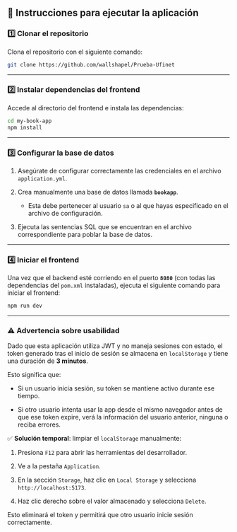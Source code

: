
## 📘 Instrucciones para ejecutar la aplicación

### 1️⃣ Clonar el repositorio

Clona el repositorio con el siguiente comando:

```bash
git clone https://github.com/wallshapel/Prueba-Ufinet

```

----------

### 2️⃣ Instalar dependencias del frontend

Accede al directorio del frontend e instala las dependencias:

```bash
cd my-book-app
npm install

```

----------

### 3️⃣ Configurar la base de datos

1.  Asegúrate de configurar correctamente las credenciales en el archivo `application.yml`.
    
2.  Crea manualmente una base de datos llamada **`bookapp`**.
    
    -   Esta debe pertenecer al usuario `sa` o al que hayas especificado en el archivo de configuración.
        
3.  Ejecuta las sentencias SQL que se encuentran en el archivo correspondiente para poblar la base de datos.
    

----------

### 4️⃣ Iniciar el frontend

Una vez que el backend esté corriendo en el puerto **`8080`** (con todas las dependencias del `pom.xml` instaladas), ejecuta el siguiente comando para iniciar el frontend:

```bash
npm run dev

```

----------

### ⚠️ Advertencia sobre usabilidad

Dado que esta aplicación utiliza JWT y no maneja sesiones con estado, el token generado tras el inicio de sesión se almacena en `localStorage` y tiene una duración de **3 minutos**.

Esto significa que:

-   Si un usuario inicia sesión, su token se mantiene activo durante ese tiempo.
    
-   Si otro usuario intenta usar la app desde el mismo navegador antes de que ese token expire, verá la información del usuario anterior, ninguna o reciba errores.
    

✅ **Solución temporal**: limpiar el `localStorage` manualmente:

1.  Presiona `F12` para abrir las herramientas del desarrollador.
    
2.  Ve a la pestaña `Application`.
    
3.  En la sección `Storage`, haz clic en `Local Storage` y selecciona `http://localhost:5173`.
    
4.  Haz clic derecho sobre el valor almacenado y selecciona `Delete`.
    

Esto eliminará el token y permitirá que otro usuario inicie sesión correctamente.